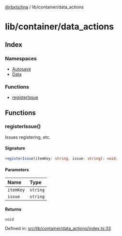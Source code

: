 [@rbxts/tina](modules.md) / lib/container/data_actions

# lib/container/data_actions

## Index

### Namespaces

- [Autosave](lib_container_data_actions/Autosave.md)
- [Data](lib_container_data_actions/Data.md)

### Functions

- [registerIssue](lib_container_data_actions.md#registerissue)

## Functions

### registerIssue()

Issues registering, etc.

#### Signature

```ts
registerIssue(itemKey: string, issue: string): void;
```

#### Parameters

| Name      | Type     |
| :-------- | :------- |
| `itemKey` | `string` |
| `issue`   | `string` |

#### Returns

`void`

Defined in: [src/lib/container/data_actions/index.ts:33](https://github.com/AetherInteractiveLtd/Tina/blob/7f2c41e/src/lib/container/data_actions/index.ts#L33)
